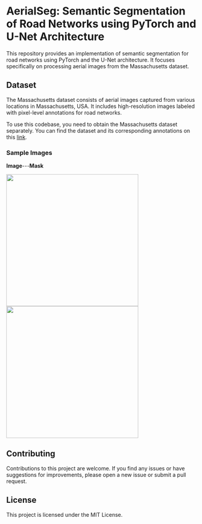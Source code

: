 # AerialSeg: Semantic Segmentation of Road Networks using PyTorch and U-Net Architecture
This repository provides an implementation of semantic segmentation for road networks using PyTorch and the U-Net architecture. It focuses specifically on processing aerial images from the Massachusetts dataset.

## Dataset

The Massachusetts dataset consists of aerial images captured from various locations in Massachusetts, USA. It includes high-resolution images labeled with pixel-level annotations for road networks.

To use this codebase, you need to obtain the Massachusetts dataset separately. You can find the dataset and its corresponding annotations on this [link](https://www.cs.toronto.edu/~vmnih/data/). 

### Sample Images
**Image**---**Mask**


<img src="https://github.com/MuhammedM294/AerialSeg/assets/89984604/910bb0a0-576b-452a-a197-eb9c60317c4b" width="350" height="350"  /> 
<img src="https://github.com/MuhammedM294/AerialSeg/assets/89984604/44ce6df7-48e4-4fe1-8c1f-0655ea5c60dc" width="350" height="350"  />


## Contributing

Contributions to this project are welcome. If you find any issues or have suggestions for improvements, please open a new issue or submit a pull request.


## License

This project is licensed under the MIT License.

